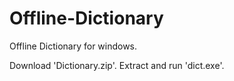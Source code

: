 # Offline-Dictionary
Offline Dictionary for windows.

Download 'Dictionary.zip'.
Extract and run 'dict.exe'.
